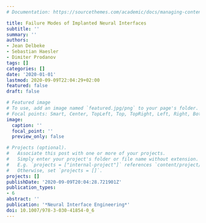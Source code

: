 ```yaml
---
# Documentation: https://sourcethemes.com/academic/docs/managing-content/

title: Failure Modes of Implanted Neural Interfaces
subtitle: ''
summary: ''
authors:
- Jean Delbeke
- Sebastian Haesler
- Dimiter Prodanov
tags: []
categories: []
date: '2020-01-01'
lastmod: 2020-09-09T22:04:29+02:00
featured: false
draft: false

# Featured image
# To use, add an image named `featured.jpg/png` to your page's folder.
# Focal points: Smart, Center, TopLeft, Top, TopRight, Left, Right, BottomLeft, Bottom, BottomRight.
image:
  caption: ''
  focal_point: ''
  preview_only: false

# Projects (optional).
#   Associate this post with one or more of your projects.
#   Simply enter your project's folder or file name without extension.
#   E.g. `projects = ["internal-project"]` references `content/project/deep-learning/index.md`.
#   Otherwise, set `projects = []`.
projects: []
publishDate: '2020-09-09T20:04:28.721901Z'
publication_types:
- 6
abstract: ''
publication: '*Neural Interface Engineering*'
doi: 10.1007/978-3-030-41854-0_6
---
```

